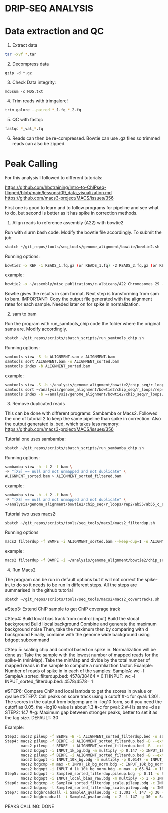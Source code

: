 # DRIP-SEQ ANALYSIS

# Data extraction and QC 

1. Extract data

```bash
tar -xvf *.tar
```

2. Decompress data

```   
gzip -d *.gz
```

3. Check Data integrity: 
```
md5sum -c MD5.txt
```

4. Trim reads with trimgalore!

```bash
trim_galore --paired *_1.fq *_2.fq
```

5. QC with fastqc

```bash
fastqc *_val_*.fq
```

6. Reads can then be re-compressed. Bowtie can use .gz files so trimmed reads can also be zipped. 

# Peak Calling

For this analysis I followed to different tutorials:

https://github.com/hbctraining/Intro-to-ChIPseq-flipped/blob/main/lessons/09_data_visualization.md
https://github.com/macs3-project/MACS/issues/356

First one is good to learn and to follow programs for pipeline and see what to do, but second is better as it has spike in correction methods. 

1. Align reads to reference assembly (A22) with bowtie2 

Run with slurm bash code. Modify the bowtie file accordingly. To submit the job:

```bash
sbatch ~/git_repos/tools/seq_tools/genome_alignment/bowtie/bowtie2.sh
```
Running options: 

```bash
bowtie2 -x REF -1 READS_1.fq.gz (or READS_1.fq) -2 READS_2.fq.gz (or READS_2.fq) -S alignment.sam 
```
example:

```bash
bowtie2 -x ~/assembly/misc_publications/c.albicans/A22_Chromosomes_29 -1 ~/raw_dna/novogene/r_loops/batch_2/X204SC23101275-Z01-F001/01.RawData/C55_1/*_val_1.fq.gz -2 ~/raw_dna/novogene/r_loops/batch_2/X204SC23101275-Z01-F001/01.RawData/C55_1/*_val_2.fq.gz -S ~/analysis/genome_alignment/bowtie2/chip_seq/r_loops/rep2/ab55/ab55_c_albicans.sam 
```
Bowtie gives the results in sam format. Next step is transforming from sam to bam. 
IMPORTANT: Copy the output file generated with the alignment rates for each sample. Needed later on for spike in normalization. 

2. sam to bam

Run the program with run_samtools_chip code the folder where the original sams are. Modify accordingly.

```bash
sbatch ~/git_repos/scripts/sbatch_scripts/run_samtools_chip.sh
```

Running options:

```bash
samtools view -S -b ALIGNMENT.sam > ALIGNMENT.bam
samtools sort ALIGNMENT.bam -o ALIGNMENT_sorted.bam
samtools index -b ALIGNMENT_sorted.bam
```
example: 
```bash
samtools view -S -b ~/analysis/genome_alignment/bowtie2/chip_seq/r_loops/rep4/ab55_rh_nacl/ab55_rh_nacl_c_albicans.sam > ~/analysis/genome_alignment/bowtie2/chip_seq/r_loops/rep4/ab55_rh_nacl/ab55_rh_nacl_c_albicans.bam
samtools sort ~/analysis/genome_alignment/bowtie2/chip_seq/r_loops/rep4/ab55_rh_nacl/ab55_nacl_c_albicans.bam -o ~/analysis/genome_alignment/bowtie2/chip_seq/r_loops/rep4/ab55_rh_nacl/ab55_rh_nacl_c_albicans_sorted.bam
samtools index -b ~/analysis/genome_alignment/bowtie2/chip_seq/r_loops/rep4/ab55_rh_nacl/ab55_rh_nacl_c_albicans_sorted.bam
```

3. Remove duplicated reads
  
This can be done with different programs: Sambamba or Macs2.
Followed the one of tutorial 2 to keep the same pipeline than spike in correction. Also the output generated is .bed, which takes less memory: https://github.com/macs3-project/MACS/issues/356

Tutorial one uses sambamba: 

```bash
sbatch ~/git_repos/scripts/sbatch_scripts/run_sambamba_chip.sh
```

Running options:

```bash
sambamba view -h -t 2 -f bam \
-F "[XS] == null and not unmapped and not duplicate" \
ALIGNMENT_sorted.bam > ALIGNMENT_sorted_filtered.bam
```
example:

```bash
sambamba view -h -t 2 -f bam \
-F "[XS] == null and not unmapped and not duplicate" \
~/analysis/genome_alignment/bowtie2/chip_seq/r_loops/rep2/ab55/ab55_c_albicans_sorted.bam > ~/analysis/genome_alignment/bowtie2/chip_seq/r_loops/rep2/ab55/ab55_c_albicans_sorted_filtered.bam
```

Tutorial two uses macs2: 

```bash
sbatch ~/git_repos/scripts/tools/seq_tools/macs2/macs2_filterdup.sh
```

Running options

```bash
macs2 filterdup -f BAMPE -i ALIGNMENT_sorted.bam --keep-dup=1 -o ALIGNMENT_sorted_filterdup.bed
```
example:

```bash
macs2 filterdup -f BAMPE -i ~/analysis/genome_alignment/bowtie2/chip_seq/r_loops/rep2/ab1048_in/ab1048_in_c_albicans_ecoli_sorted.bam --keep-dup=1 -o ~/analysis/genome_alignment/bowtie2/chip_seq/r_loops/rep2/ab1048_in/ab1048_in_c_albicans_ecoli_sorted_filterdup.bed
```

4. Run Macs2

The program can be run in default options but it will not correct the spike-in, to do so it needs to be run in different steps. All the steps are summarised in the github tutorial

```bash
sbatch ~/git_repos/scripts/tools/seq_tools/macs2/macs2_covertracks.sh
```

#Step3: Extend ChIP sample to get ChIP coverage track

#Step4: Build local bias track from control (input)
        Build the slocal background
        Build llocal background
        Combine and generate the maximum background noise
        Then, take the maximum then by comparing with d background
        Finally, combine with the genome wide background using bdgopt subcommand

#Step 5: scaling chip and control based on spike in. Normalization will be done as: Take the sample with the lowest number of mapped reads for the spike-in (minMap). Take the minMap and divide by the total number of mapped reads in the sample to compute a normliaztion factor. Example:
Number of reads of spike in in each of the samples:
SampleA: wc -l SampleA_sorted_filterdup.bed: 4578/38464 = 0.11
INPUT: wc -l INPUT_sorted_filterdup.bed: 4578/4578= 1

#STEP6: Compare ChIP and local lambda to get the scores in pvalue or qvalue
#STEP7: Call peaks on score track using a cutoff
#-c for qval: 1.301. The scores in the output from bdgcmp are in -log10 form, so if you need the cutoff as 0.05, the -log10 value is about 1.3
#-c for pval: 2
#-l is same -d as STEP2: 147
#-g: Maximum gap between stronger peaks, better to set it as the tag size. DEFAULT: 30

Example:

```bash
Step3: macs2 pileup -f BEDPE -B -i ALIGNMENT_sorted_filterdup.bed -o sampleA_sorted_filterdup.pileup.bdg
Step4: macs2 pileup -f BEDPE -i ALIGNMENT_sorted_filterdup.bed -B --extsize 73 -o INPUT_d_bg.bdg
       macs2 pileup -f BEDPE -i ALIGNMENT_sorted_filterdup.bed -B --extsize 500 -o INPUT_1k_bg.bdg
       macs2 bdgopt -i INPUT_1k_bg.bdg -m multiply -p 0.147 -o INPUT_1k_bg_norm.bdg
       macs2 pileup -f BEDPE -i ALIGNMENT_sorted_filterdup.bed -B --extsize 5000 -o INPUT_10k_bg.bdg
       macs2 bdgopt -i INPUT_10k_bg.bdg -m multiply -p 0.0147 -o INPUT_10k_bg_norm.bdg
       macs2 bdgcmp -m max -t INPUT_1k_bg_norm.bdg -c INPUT_10k_bg_norm.bdg -o INPUT_d_1k_10k_bg_norm.bdg
       macs2 bdgopt -i INPUT_d_1k_10k_bg_norm.bdg -m max -p 65.94 -o INPUT_local_bias_raw.bdg
Step5: macs2 bdgopt -i SampleA_sorted_filterdup.pileup.bdg -p 0.11 -o SampleA_sorted_filterdup_scale.pileup.bdg
       macs2 bdgopt -i INPUT_local_bias_raw.bdg -m multiply -p 1 -o INPUT_local_lambda.bdg
Step6: macs2 bdgcmp -t SampleA_sorted_filterdup_scale.pileup.bdg -c INPUT_local_lambda.bdg -m qpois -o SampleA_qvalue.bdg
       macs2 bdgcmp -t SampleA_sorted_filterdup_scale.pileup.bdg -c INPUT_local_lambda.bdg -m ppois -o SampleA_pvalue.bdg
Step7: macs2 bdgbroadcall -i SampleA_qvalue.bdg -c 1.301 -l 147 -g 30 -o SampleA_qval_peaks.bed
       macs2 bdgbroadcall -i SampleA_pvalue.bdg -c 2 -l 147 -g 30 -o SampleA_pval_peaks.bed
```
PEAKS CALLING: DONE


